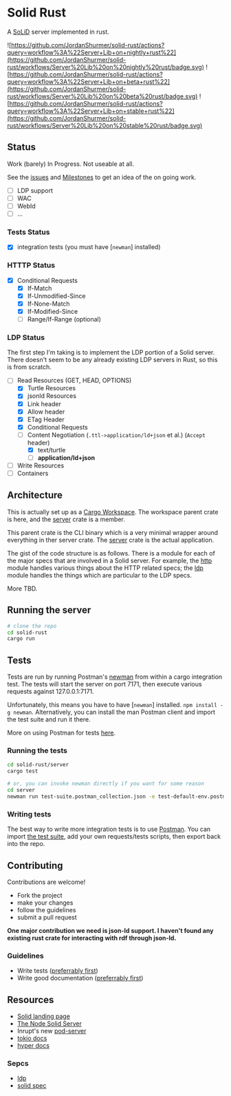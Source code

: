 # Solid Rust

A [SoLiD] server implemented in rust.

![https://github.com/JordanShurmer/solid-rust/actions?query=workflow%3A%22Server+Lib+on+nightly+rust%22](https://github.com/JordanShurmer/solid-rust/workflows/Server%20Lib%20on%20nightly%20rust/badge.svg)
![https://github.com/JordanShurmer/solid-rust/actions?query=workflow%3A%22Server+Lib+on+beta+rust%22](https://github.com/JordanShurmer/solid-rust/workflows/Server%20Lib%20on%20beta%20rust/badge.svg)
![https://github.com/JordanShurmer/solid-rust/actions?query=workflow%3A%22Server+Lib+on+stable+rust%22](https://github.com/JordanShurmer/solid-rust/workflows/Server%20Lib%20on%20stable%20rust/badge.svg)




## Status

Work (barely) In Progress. Not useable at all.

See the [issues](https://github.com/JordanShurmer/solid-rust/issues) and [Milestones](https://github.com/JordanShurmer/solid-rust/milestones) to get an idea of the on going work.

- [ ] LDP support
- [ ] WAC
- [ ] WebId
- [ ] ...

### Tests Status

- [x] integration tests (you must have [`newman`] installed)

### HTTTP Status

- [x] Conditional Requests
  - [x] If-Match
  - [x] If-Unmodified-Since
  - [x] If-None-Match
  - [x] If-Modified-Since
  - [ ] Range/If-Range (optional)

### LDP Status

The first step I'm taking is to implement the LDP portion of a Solid server. There doesn't seem to be any already existing LDP servers in Rust, so this is from scratch.

- [ ] Read Resources (GET, HEAD, OPTIONS)
  - [x] Turtle Resources
  - [x] jsonld Resources
  - [x] Link header
  - [x] Allow header
  - [x] ETag Header
  - [x] Conditional Requests
  - [ ] Content Negotiation (`.ttl->application/ld+json` et al.) (`Accept` header)
    - [x] text/turtle
    - [ ] **application/ld+json**
- [ ] Write Resources
- [ ] Containers

## Architecture

This is actually set up as a [Cargo Workspace](https://doc.rust-lang.org/nightly/book/ch14-03-cargo-workspaces.html). The workspace parent crate is here, and the [server](./server) crate is a member.

This parent crate is the CLI binary which is a very minimal wrapper around everything in ther server crate. The [server](./server) crate is the actual application.

The gist of the code structure is as follows. There is a module for each of the major specs that are involved in a Solid server. For example, the [http](./server/http) module handles various things about the HTTP related specs; the [ldp](./server/ldp) module handles the things which are particular to the LDP specs.

More TBD.

## Running the server

```bash
# clone the repo
cd solid-rust
cargo run
```

## Tests

Tests are run by running Postman's [newman] from within a cargo integration test. The tests will start the server on port 7171, then execute various requests against 127.0.0.1:7171.

Unfortunately, this means you have to have [`newman`] installed. `npm install -g newman`. Alternatively, you can install the man Postman client and import the test suite and run it there.

More on using Postman for tests [here](https://www.getpostman.com/automated-testing).

### Running the tests

```bash
cd solid-rust/server
cargo test

# or, you can invoke newman directly if you want for some reason
cd server
newman run test-suite.postman_collection.json -e test-default-env.postman_environment.json
```

### Writing tests

The best way to write more integration tests is to use [Postman](https://www.getpostman.com/). You can import [the test suite](./server/tests/test-suite.postman_collection.json), add your own requests/tests scripts, then export back into the repo.

## Contributing

Contributions are welcome!

- Fork the project
- make your changes
- follow the guidelines
- submit a pull request

**One major contribution we need is json-ld support. I haven't found any existing rust crate for interacting with rdf through json-ld.**

### Guidelines

- Write tests ([preferrably first](http://www.butunclebob.com/ArticleS.UncleBob.TheThreeRulesOfTdd))
- Write good documentation ([preferrably first](https://gist.github.com/zsup/9434452))

## Resources

- [Solid landing page][SoLiD]
- [The Node Solid Server][nss]
- Inrupt's new [pod-server]
- [tokio docs](https://docs.rs/tokio)
- [hyper docs](https://docs.rs/hyper)

### Sepcs

- [ldp]
- [solid spec]

[ldp]: https://www.w3.org/TR/ldp/
[solid spec]: https://github.com/solid/specification
[SoLid]: https://solid.github.io/
[pod-server]: https://github.com/inrupt/pod-server
[nss]: https://github.com/solid/node-solid-server
[newman]: https://learning.getpostman.com/docs/postman/collection_runs/command_line_integration_with_newman/
